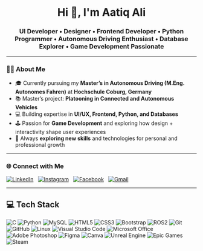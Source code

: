 <h1 align="center">Hi 👋, I'm Aatiq Ali</h1>
<h3 align="center">UI Developer • Designer • Frontend Developer • Python Programmer • Autonomous Driving Enthusiast • Database Explorer • Game Development Passionate</h3>

---

### 👨‍🎓 About Me  
- 🎓 Currently pursuing my **Master’s in Autonomous Driving (M.Eng. Autonomes Fahren)** at **Hochschule Coburg, Germany**  
- 📚 Master’s project: **Platooning in Connected and Autonomous Vehicles**  
- 💻 Building expertise in **UI/UX, Frontend, Python, and Databases**  
- 🕹️ Passion for **Game Development** and exploring how design + interactivity shape user experiences  
- 🚀 Always **exploring new skills** and technologies for personal and professional growth

---

### 🌐 Connect with Me  
[![LinkedIn](https://img.shields.io/badge/LinkedIn-Profile-blue?style=for-the-badge&logo=linkedin&logoColor=white)](https://www.linkedin.com/in/aatiq-ali-0a8122251/) &nbsp; [![Instagram](https://img.shields.io/badge/Instagram-Follow-E4405F?style=for-the-badge&logo=instagram&logoColor=white)](https://www.instagram.com/aatiq__/) &nbsp; [![Facebook](https://img.shields.io/badge/Facebook-Connect-1877F2?style=for-the-badge&logo=facebook&logoColor=white)](https://www.facebook.com/aatiq.9144181) &nbsp; [![Gmail](https://img.shields.io/badge/Email-Contact-D14836?style=for-the-badge&logo=gmail&logoColor=white)](mailto:aatiqali07@gmail.com)

---
## 💻 Tech Stack

![C](https://img.shields.io/badge/C-00599C?style=for-the-badge&logo=c&logoColor=white)
![Python](https://img.shields.io/badge/Python-3776AB?style=for-the-badge&logo=python&logoColor=white)
![MySQL](https://img.shields.io/badge/MySQL-4479A1?style=for-the-badge&logo=mysql&logoColor=white)
![HTML5](https://img.shields.io/badge/HTML5-E34F26?style=for-the-badge&logo=html5&logoColor=white)
![CSS3](https://img.shields.io/badge/CSS3-1572B6?style=for-the-badge&logo=css3&logoColor=white)
![Bootstrap](https://img.shields.io/badge/Bootstrap-7952B3?style=for-the-badge&logo=bootstrap&logoColor=white)
![ROS2](https://img.shields.io/badge/ROS2-22314E?style=for-the-badge&logo=ros&logoColor=white)
![Git](https://img.shields.io/badge/Git-F05032?style=for-the-badge&logo=git&logoColor=white)
![GitHub](https://img.shields.io/badge/GitHub-181717?style=for-the-badge&logo=github&logoColor=white)
![Linux](https://img.shields.io/badge/Linux-FCC624?style=for-the-badge&logo=linux&logoColor=black)
![Visual Studio Code](https://img.shields.io/badge/VS%20Code-007ACC?style=for-the-badge&logo=visualstudiocode&logoColor=white)
![Microsoft Office](https://img.shields.io/badge/MS%20Office-D83B01?style=for-the-badge&logo=microsoftoffice&logoColor=white)
![Adobe Photoshop](https://img.shields.io/badge/Adobe%20Photoshop-31A8FF?style=for-the-badge&logo=adobephotoshop&logoColor=white)
![Figma](https://img.shields.io/badge/Figma-F24E1E?style=for-the-badge&logo=figma&logoColor=white)
![Canva](https://img.shields.io/badge/Canva-00C4CC?style=for-the-badge&logo=canva&logoColor=white)
![Unreal Engine](https://img.shields.io/badge/Unreal%20Engine-0E1128?style=for-the-badge&logo=unrealengine&logoColor=white)
![Epic Games](https://img.shields.io/badge/Epic%20Games-313131?style=for-the-badge&logo=epicgames&logoColor=white)
![Steam](https://img.shields.io/badge/Steam-000000?style=for-the-badge&logo=steam&logoColor=white)





<!--
**Aatz07/Aatz07** is a ✨ _special_ ✨ repository because its `README.md` (this file) appears on your GitHub profile.

Here are some ideas to get you started:

- 🔭 I’m currently working on ...
- 🌱 I’m currently learning ...
- 👯 I’m looking to collaborate on ...
- 🤔 I’m looking for help with ...
- 💬 Ask me about ...
- 📫 How to reach me: ...
- 😄 Pronouns: ...
- ⚡ Fun fact: ...
-->
